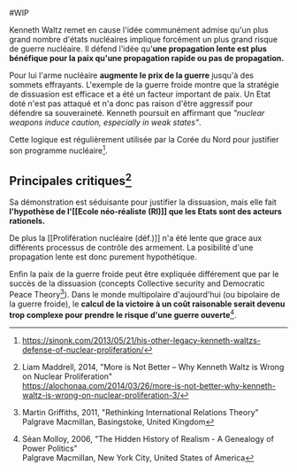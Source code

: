 #WIP

Kenneth Waltz remet en cause l'idée communément admise qu'un plus grand nombre d'états nucléaires implique forcément un plus grand risque de guerre nucléaire. Il défend l'idée qu'**une propagation lente est plus bénéfique pour la paix qu'une propagation rapide ou pas de propagation.**

Pour lui l'arme nucléaire **augmente le prix de la guerre** jusqu'à des sommets effrayants. L'exemple de la guerre froide montre que la stratégie de dissuasion est efficace et a été un facteur important de paix. Un Etat doté n'est pas attaqué et n'a donc pas raison d'être aggressif pour défendre sa souveraineté. Kenneth poursuit en affirmant que *"nuclear weapons induce caution, especially in weak states"*.

Cette logique est régulièrement utilisée par la Corée du Nord pour justifier son programme nucléaire[^2].

## Principales critiques[^3]

Sa démonstration est séduisante pour justifier la dissuasion, mais elle fait **l'hypothèse de l'[[Ecole néo-réaliste (RI)]] que les Etats sont des acteurs rationels.** 

De plus la [[Prolifération nucléaire (déf.)]] n'a été lente que grace aux différents processus de contrôle des armement. La posibilité d'une propagation lente est donc purement hypothétique. 

Enfin la paix de la guerre froide peut être expliquée différement que par le succès de la dissuasion (concepts Collective security and Democratic Peace Theory[^4]). Dans le monde multipolaire d'aujourd'hui (ou bipolaire de la guerre froide), le **calcul de la victoire à un coût raisonable serait devenu trop complexe pour prendre le risque d'une guerre ouverte**[^5].

[^1]: [[Kenneth Waltz]], 1981, "The Spread of Nuclear Weapons: More May Better"<br/>
   Adelphi Papers, Number 171, London Institute for Strategic Studies<br/>
   https://www.mtholyoke.edu/acad/intrel/waltz1.htm

[^2]: https://sinonk.com/2013/05/21/his-other-legacy-kenneth-waltzs-defense-of-nuclear-proliferation/

[^3]: Liam Maddrell, 2014, "More is Not Better – Why Kenneth Waltz is Wrong on Nuclear Proliferation"<br/>
   https://alochonaa.com/2014/03/26/more-is-not-better-why-kenneth-waltz-is-wrong-on-nuclear-proliferation-3/
   
[^4]: Martin Griffiths, 2011, "Rethinking International Relations Theory"<br/>
   Palgrave Macmillan, Basingstoke, United Kingdom

[^5]: Séan Molloy, 2006, "The Hidden History of Realism - A Genealogy of Power Politics"<br/>
   Palgrave Macmillan, New York City, United States of America